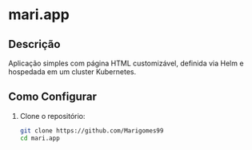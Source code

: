 # mari.app

## Descrição
Aplicação simples com página HTML customizável, definida via Helm e hospedada em um cluster Kubernetes.

## Como Configurar

1. Clone o repositório:
   ```bash
   git clone https://github.com/Marigomes99
   cd mari.app
